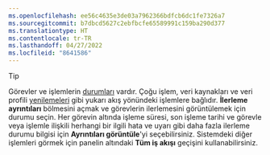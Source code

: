 ```yaml
---
ms.openlocfilehash: ee56c4635e3de03a7962366bdfcb6dc1fe7326a7
ms.sourcegitcommit: b7dbcd5627c2ebfbcfe65589991c159ba290d377
ms.translationtype: HT
ms.contentlocale: tr-TR
ms.lasthandoff: 04/27/2022
ms.locfileid: "8641586"
---
```

> [!TIP] 
> Görevler ve işlemlerin [durumları](../system.md#status-definitions) vardır. Çoğu işlem, veri kaynakları ve veri profili [yenilemeleri](../system.md#refresh-processes) gibi yukarı akış yönündeki işlemlere bağlıdır. **İlerleme ayrıntıları** bölmesini açmak ve görevlerin ilerlemesini görüntülemek için durumu seçin. Her görevin altında işleme süresi, son işleme tarihi ve görevle veya işlemle ilişkili herhangi bir ilgili hata ve uyarı gibi daha fazla ilerleme durumu bilgisi için **Ayrıntıları görüntüle**'yi seçebilirsiniz. Sistemdeki diğer işlemleri görmek için panelin altındaki **Tüm iş akışı** geçişini kullanabilirsiniz.